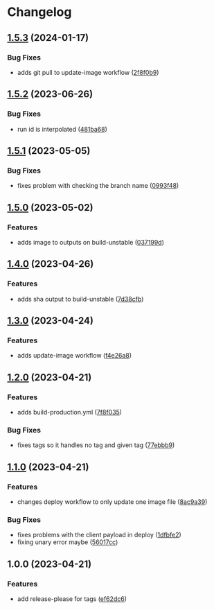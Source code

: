 # Changelog

## [1.5.3](https://github.com/mlibrary/platform-engineering-workflows/compare/v1.5.2...v1.5.3) (2024-01-17)


### Bug Fixes

* adds git pull to update-image workflow ([2f8f0b9](https://github.com/mlibrary/platform-engineering-workflows/commit/2f8f0b92bc5579c3771b288a7ffdc2fa1bb207ee))

## [1.5.2](https://github.com/mlibrary/platform-engineering-workflows/compare/v1.5.1...v1.5.2) (2023-06-26)


### Bug Fixes

* run id is interpolated ([481ba68](https://github.com/mlibrary/platform-engineering-workflows/commit/481ba6850e19c01fce428591769b19bc8d462917))

## [1.5.1](https://github.com/mlibrary/platform-engineering-workflows/compare/v1.5.0...v1.5.1) (2023-05-05)


### Bug Fixes

* fixes problem with checking the branch name ([0993f48](https://github.com/mlibrary/platform-engineering-workflows/commit/0993f482e3a95d066ab03eea19a27de35be5c542))

## [1.5.0](https://github.com/mlibrary/platform-engineering-workflows/compare/v1.4.0...v1.5.0) (2023-05-02)


### Features

* adds image to outputs on build-unstable ([037199d](https://github.com/mlibrary/platform-engineering-workflows/commit/037199df66c0d2d2d741699a3a093d58d8de120b))

## [1.4.0](https://github.com/mlibrary/platform-engineering-workflows/compare/v1.3.0...v1.4.0) (2023-04-26)


### Features

* adds sha output to build-unstable ([7d38cfb](https://github.com/mlibrary/platform-engineering-workflows/commit/7d38cfb669e5a4e0626b394a77ecca21121481cb))

## [1.3.0](https://github.com/mlibrary/platform-engineering-workflows/compare/v1.2.0...v1.3.0) (2023-04-24)


### Features

* adds update-image workflow ([f4e26a8](https://github.com/mlibrary/platform-engineering-workflows/commit/f4e26a8ece18c7dbcd650da58c9a5f169c26be0c))

## [1.2.0](https://github.com/mlibrary/platform-engineering-workflows/compare/v1.1.0...v1.2.0) (2023-04-21)


### Features

* adds build-production.yml ([7f8f035](https://github.com/mlibrary/platform-engineering-workflows/commit/7f8f0354d999e8da68e44bc74c13a0d782014010))


### Bug Fixes

* fixes tags so it handles no tag and given tag ([77ebbb9](https://github.com/mlibrary/platform-engineering-workflows/commit/77ebbb92bde911cf301bb993e0c334c490ddbfb8))

## [1.1.0](https://github.com/mlibrary/platform-engineering-workflows/compare/v1.0.0...v1.1.0) (2023-04-21)


### Features

* changes deploy workflow to only update one image file ([8ac9a39](https://github.com/mlibrary/platform-engineering-workflows/commit/8ac9a39196dd366a7fefbced3b9436b941939310))


### Bug Fixes

* fixes problems with the client payload in deploy ([1dfbfe2](https://github.com/mlibrary/platform-engineering-workflows/commit/1dfbfe28dabb2fdb5b1fdaec5e3bb84e1b19aa62))
* fixing unary error maybe ([56017cc](https://github.com/mlibrary/platform-engineering-workflows/commit/56017cc490603bb214937ad47bde6ed75ffb91bd))

## 1.0.0 (2023-04-21)


### Features

* add release-please for tags ([ef62dc6](https://github.com/mlibrary/platform-engineering-workflows/commit/ef62dc654c806a08d9530c9347e8cb45179233f0))

